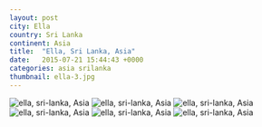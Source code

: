 ```yaml
---
layout: post
city: Ella
country: Sri Lanka
continent: Asia
title:  "Ella, Sri Lanka, Asia"
date:   2015-07-21 15:44:43 +0000
categories: asia srilanka
thumbnail: ella-3.jpg
---
```


<div class="img-container">
	<img class="img-responsive" src="{{ site.github.url }}/img/countries/sri-lanka/ella-1.jpg" alt="ella, sri-lanka, Asia"/>
	<img class="img-responsive" src="{{ site.github.url }}/img/countries/sri-lanka/ella-2.jpg" alt="ella, sri-lanka, Asia"/>
	<img class="img-responsive" src="{{ site.github.url }}/img/countries/sri-lanka/ella-3.jpg" alt="ella, sri-lanka, Asia"/>
	<img class="img-responsive" src="{{ site.github.url }}/img/countries/sri-lanka/ella-4.jpg" alt="ella, sri-lanka, Asia"/>
	<img class="img-responsive" src="{{ site.github.url }}/img/countries/sri-lanka/ella-5.jpg" alt="ella, sri-lanka, Asia"/>
	<img class="img-responsive" src="{{ site.github.url }}/img/countries/sri-lanka/ella-6.jpg" alt="ella, sri-lanka, Asia"/>
</div>
